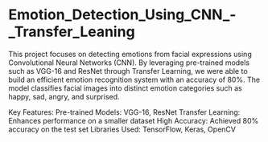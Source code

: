 # Emotion_Detection_Using_CNN_-_Transfer_Leaning

This project focuses on detecting emotions from facial expressions using Convolutional Neural Networks (CNN). By leveraging pre-trained models such as VGG-16 and ResNet through Transfer Learning, we were able to build an efficient emotion recognition system with an accuracy of 80%. The model classifies facial images into distinct emotion categories such as happy, sad, angry, and surprised.

Key Features:
Pre-trained Models: VGG-16, ResNet
Transfer Learning: Enhances performance on a smaller dataset
High Accuracy: Achieved 80% accuracy on the test set
Libraries Used: TensorFlow, Keras, OpenCV
